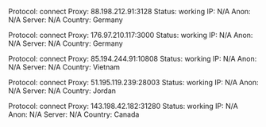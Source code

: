 Protocol: connect
Proxy: 88.198.212.91:3128
Status: working
IP: N/A
Anon: N/A
Server: N/A
Country: Germany

Protocol: connect
Proxy: 176.97.210.117:3000
Status: working
IP: N/A
Anon: N/A
Server: N/A
Country: Germany

Protocol: connect
Proxy: 85.194.244.91:10808
Status: working
IP: N/A
Anon: N/A
Server: N/A
Country: Vietnam

Protocol: connect
Proxy: 51.195.119.239:28003
Status: working
IP: N/A
Anon: N/A
Server: N/A
Country: Jordan

Protocol: connect
Proxy: 143.198.42.182:31280
Status: working
IP: N/A
Anon: N/A
Server: N/A
Country: Canada

